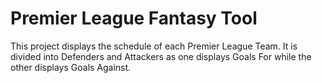 # Premier League Fantasy Tool

This project displays the schedule of each Premier League Team. It is divided into Defenders and Attackers as one displays Goals For while the other displays Goals Against.
